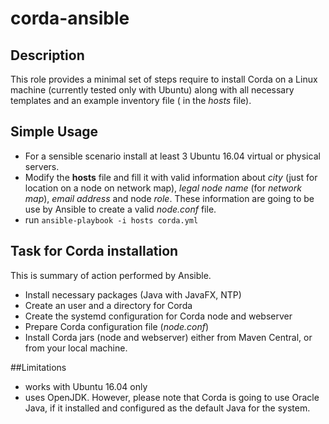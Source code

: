# corda-ansible

## Description
This role provides a minimal set of steps require to install Corda on a Linux machine (currently tested only with Ubuntu) along with all necessary templates and an example inventory file ( in the *hosts* file).

## Simple Usage

- For a sensible scenario install at least 3 Ubuntu 16.04 virtual or physical servers.
- Modify the **hosts** file and fill it with valid information about *city* (just for location on a node on network map), *legal node name* (for *network map*), *email address* and node *role*. These information are going to be use by Ansible to create a valid *node.conf* file.
- run `ansible-playbook -i hosts corda.yml`

## Task for Corda installation

This is summary of action performed by Ansible.

- Install necessary packages (Java with JavaFX, NTP)
- Create an user and a directory for Corda
- Create the systemd configuration for Corda node and webserver
- Prepare Corda configuration file (*node.conf*)
- Install Corda jars (node and webserver) either from Maven Central, or from your local machine.


##Limitations

- works with Ubuntu 16.04 only
- uses OpenJDK. However, please note that Corda is going to use Oracle Java, if it installed and configured as the default Java for the system.
